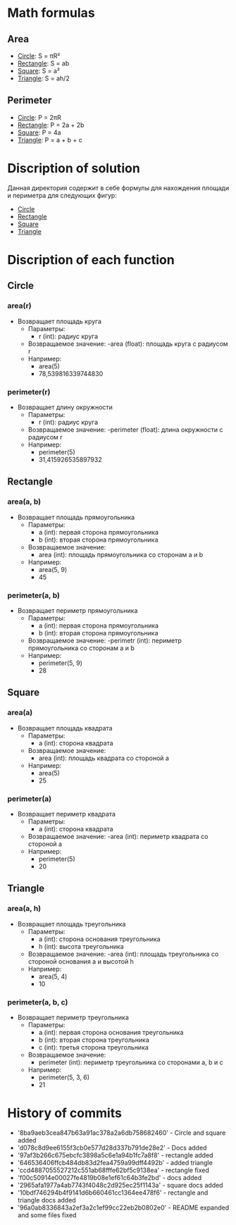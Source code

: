 # Math formulas
## Area
+ [Circle](#arear): S = πR²
+ [Rectangle](#areaa-b): S = ab
+ [Square](#areaa): S = a²
+ [Triangle](#areaa-h): S = ah/2

## Perimeter
+ [Circle](#perimeterr): P = 2πR
+ [Rectangle](#areaa-b): P = 2a + 2b
+ [Square](#areaa): P = 4a
+ [Triangle](#perimetera-b-c): P = a + b + c

# Discription of solution
Данная директория содержит в себе формулы для нахождения площади и периметра для следующих фигур:
+ [Circle](#circle)
+ [Rectangle](#rectangle)
+ [Square](#square)
+ [Triangle](#triangle)

# Discription of each function
## Circle
### area(r)
- Возвращает площадь круга
    - Параметры:
        - r (int): радиус круга
    - Возвращаемое значение:
        -area (float): площадь круга с радиусом r
    - Например:
        - area(5)
        - 78,539816339744830
### perimeter(r)
- Возвращает длину окружности
    - Параметры:
        - r (int): радиус круга
    - Возвращаемое значение:
        -perimeter (float): длина окружности с радиусом r
    - Например:
        - perimeter(5)
        - 31,415926535897932
## Rectangle
### area(a, b)
- Возвращает площадь прямоугольника
    - Параметры:
        - a (int): первая сторона прямоугольника
        - b (int): вторая сторона прямоугольника
    - Возвращаемое значение:
        - area (int): площадь прямоугольника со сторонам a и b
    - Например:
        - area(5, 9)
        - 45
### perimeter(a, b)
- Возвращает периметр прямоугольника
    - Параметры:
        - a (int): первая сторона прямоугольника
        - b (int): вторая сторона прямоугольника
    - Возвращаемое значение:
        -perimetr (int): периметр прямоугольника со сторонам a и b
    - Например:
        - perimeter(5, 9)
        - 28
## Square
### area(a)
- Возвращает площадь квадрата
    - Параметры:
        - a (int): сторона квадрата
    - Возвращаемое значение:
        - area (int): площадь квадрата со стороной a
    - Например:
        - area(5)
        - 25
### perimeter(a)
- Возвращает периметр квадрата
    - Параметры:
        - a (int): сторона квадрата
    - Возвращаемое значение:
        -area (int): периметр квадрата со стороной a
    - Например:
        - perimeter(5)
        - 20
## Triangle
### area(a, h)
- Возвращает площадь треугольника
    - Параметры:
        - a (int): сторона основания треугольника
        - h (int): высота треугольника
    - Возвращаемое значение:
        -area (int): площадь треугольника со стороной основания a и высотой h
    - Например:
        - area(5, 4)
        - 10
### perimeter(a, b, c)
- Возвращает периметр треугольника
    - Параметры:
        - a (int): первая сторона основания треугольника
        - b (int): вторая сторона треугольника
        - c (int): третья сторона треугольника
    - Возвращаемое значение:
        - perimeter (int): периметр треугольника со сторонами a, b и с
    - Например:
        - perimeter(5, 3, 6)
        - 21
# History of commits
- '8ba9aeb3cea847b63a91ac378a2a6db758682460' - Circle and square added
- 'd078c8d9ee6155f3cb0e577d28d337b791de28e2' - Docs added
- '97af3b266c675ebcfc3898a5c6e1a94b1fc7a8f8' -  rectangle added
- '646536406ffcb484db83d2fea4759a99dff4492b' - added triangle
- 'ccd4887055527212c551ab68fffe62bf5c9138ea' - rectangle fixed
- 'f00c50914e00027fe4819b08e1ef61c64b3fe2bd' - docs added
- '2965afa1977a4ab7743f4048c2d925ec25f1143a' - square docs added
- '10bdf746294b4f9141d6b660461cc1364ee478f6' - rectangle and triangle docs added
- '96a0ab8336843a2ef3a2c1ef99cc22eb2b0802e0' - README expanded and some files fixed